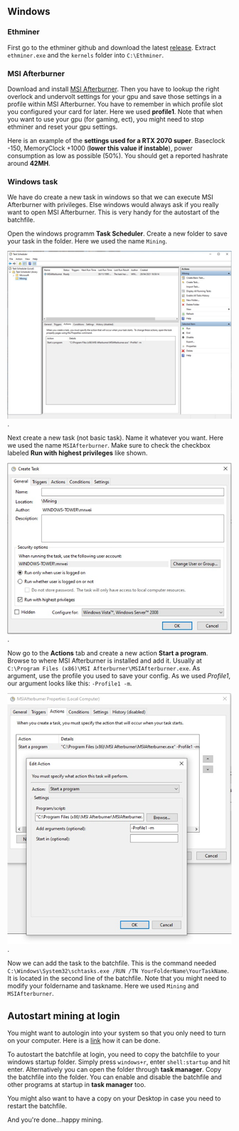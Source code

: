 ## Windows

### Ethminer

First go to the ethminer github and download the latest [release](https://github.com/ethereum-mining/ethminer/releases).
Extract `ethminer.exe` and the `kernels` folder into `C:\Ethminer`.

### MSI Afterburner

Download and install [MSI Afterburner](https://www.msi.com/Landing/afterburner/graphics-cards).
Then you have to lookup the right overlock and undervolt settings for your gpu and save those settings in a profile within MSI Afterburner.
You have to remember in which profile slot you configured your card for later. Here we used **profile1**. Note that when you want to use your gpu (for gaming, ect), you might need to stop ethminer and reset your gpu settings.

Here is an example of the **settings used for a RTX 2070 super**. Baseclock -150, MemoryClock +1000 (**lower this value if instable**), power consumption as low as possible (50%). You should get a reported hashrate around **42MH**.

### Windows task

We have do create a new task in windows so that we can execute MSI Afterburner with privileges. Else windows would always ask if you really want to open MSI Afterburner. This is very handy for the autostart of the batchfile.

Open the windows programm **Task Scheduler**.
Create a new folder to save your task in the folder. Here we used the name `Mining`.

![Task Scheduler](.src/tasksch.jpeg).

Next create a new task (not basic task). Name it whatever you want. Here we used the name `MSIAfterburner`. Make sure to check the checkbox labeled **Run with highest privileges** like shown.

![Create task](.src/createtask.jpeg).

Now go to the **Actions** tab and create a new action **Start a program**.
Browse to where MSI Afterburner is installed and add it. Usually at `C:\Program Files (x86)\MSI Afterburner\MSIAfterburner.exe`.
As argument, use the profile you used to save your config. As we used *Profile1*, our argument looks like this: `-Profile1 -m`.

![Create action](.src/action.jpeg).

Now we can add the task to the batchfile. This is the command needed `C:\Windows\System32\schtasks.exe /RUN /TN YourFolderName\YourTaskName`. It is located in the second line of the batchfile. Note that you might need to modify your foldername and taskname. Here we used `Mining` and `MSIAfterburner`.

## Autostart mining at login

You might want to autologin into your system so that you only need to turn on your computer. Here is a [link](https://docs.microsoft.com/en-us/troubleshoot/windows-server/user-profiles-and-logon/turn-on-automatic-logon) how it can be done.

To autostart the batchfile at login, you need to copy the batchfile to your windows startup folder.
Simply press `windows+r`, enter `shell:startup` and hit enter. Alternatively you can open the folder through **task manager**.
Copy the batchfile into the folder.
You can enable and disable the batchfile and other programs at startup in **task manager** too.

You might also want to have a copy on your Desktop in case you need to restart the batchfile. 

And you're done...happy mining.